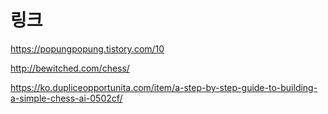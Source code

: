 # 링크

https://popungpopung.tistory.com/10

http://bewitched.com/chess/

https://ko.dupliceopportunita.com/item/a-step-by-step-guide-to-building-a-simple-chess-ai-0502cf/
